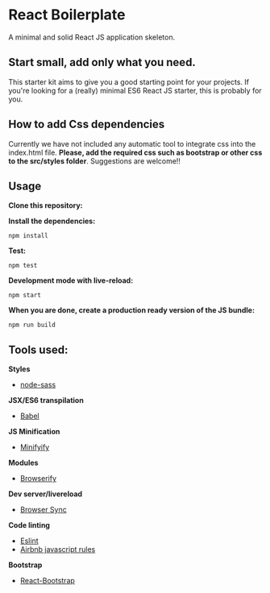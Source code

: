 # React Boilerplate

A minimal and solid React JS application skeleton.

## Start small, add only what you need.

This starter kit aims to give you a good starting point for your projects. If you're looking for a (really) minimal ES6 React JS starter, this is probably for you.

## How to add Css dependencies

Currently we have not included any automatic tool to integrate css into the index.html file.
**Please, add the required css such as bootstrap or other css to the src/styles folder**.
Suggestions are welcome!!

## Usage

__Clone this repository:__

__Install the dependencies:__

`npm install`

__Test:__

`npm test`

__Development mode with live-reload:__

`npm start`

__When you are done, create a production ready version of the JS bundle:__

`npm run build`

## Tools used:

__Styles__
- [node-sass](https://github.com/sass/node-sass)

__JSX/ES6 transpilation__
- [Babel](https://github.com/babel/babel)

__JS Minification__
- [Minifyify](https://github.com/ben-ng/minifyify)

__Modules__
- [Browserify](http://browserify.org/)

__Dev server/livereload__
- [Browser Sync](http://www.browsersync.io/)

__Code linting__
- [Eslint](http://eslint.org/)
- [Airbnb javascript rules](https://github.com/airbnb/javascript/tree/master/packages/eslint-config-airbnb)

__Bootstrap__
- [React-Bootstrap](https://react-bootstrap.github.io/)
